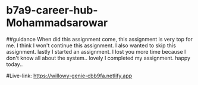 ﻿# b7a9-career-hub-Mohammadsarowar


##guidance When did this assignment come, this assignment is very top for me. I think I won't continue this assignment. I also wanted to skip this assignment. lastly I started an assignment. I lost you more time because I don't know all about the system.. lovely I completed my assignment. happy today.. 

#Live-link: https://willowy-genie-cbb9fa.netlify.app